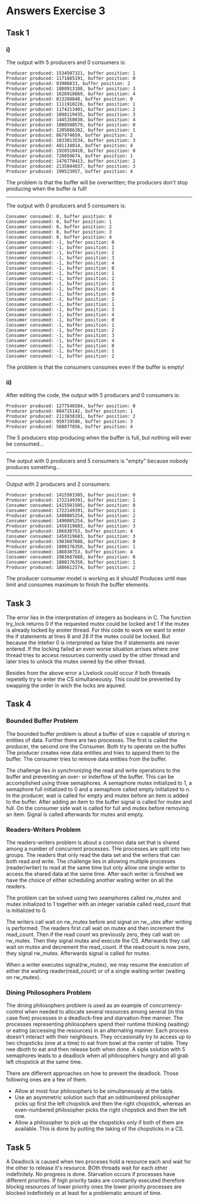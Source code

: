 # Answers Exercise 3

## Task 1

### i)

The output with 5 producers and 0 consumers is:

```
Producer produced: 1534507321, buffer position: 1 
Producer produced: 1171885191, buffer position: 0 
Producer produced: 93906833, buffer position: 2 
Producer produced: 1880913188, buffer position: 3 
Producer produced: 1626918669, buffer position: 4 
Producer produced: 813268848, buffer position: 0 
Producer produced: 1111910226, buffer position: 1 
Producer produced: 1174213401, buffer position: 2 
Producer produced: 1898119435, buffer position: 3 
Producer produced: 1445350030, buffer position: 4 
Producer produced: 1080500579, buffer position: 0 
Producer produced: 1205686382, buffer position: 1 
Producer produced: 867974659, buffer position: 2 
Producer produced: 1033013534, buffer position: 3 
Producer produced: 481134014, buffer position: 4 
Producer produced: 1920510410, buffer position: 0 
Producer produced: 728059674, buffer position: 1 
Producer produced: 1476770413, buffer position: 2 
Producer produced: 2135844037, buffer position: 3 
Producer produced: 199523957, buffer position: 4 
```

The problem is that the buffer will be overwritten; the producers don't stop producing when the buffer is full!

---

The output with 0 producers and 5 consumers is:

```
Consumer consumed: 0, buffer position: 0 
Consumer consumed: 0, buffer position: 1 
Consumer consumed: 0, buffer position: 2 
Consumer consumed: 0, buffer position: 3 
Consumer consumed: 0, buffer position: 4 
Consumer consumed: -1, buffer position: 0 
Consumer consumed: -1, buffer position: 1 
Consumer consumed: -1, buffer position: 2 
Consumer consumed: -1, buffer position: 3 
Consumer consumed: -1, buffer position: 4 
Consumer consumed: -1, buffer position: 0 
Consumer consumed: -1, buffer position: 1 
Consumer consumed: -1, buffer position: 2 
Consumer consumed: -1, buffer position: 3 
Consumer consumed: -1, buffer position: 4 
Consumer consumed: -1, buffer position: 0 
Consumer consumed: -1, buffer position: 2 
Consumer consumed: -1, buffer position: 1 
Consumer consumed: -1, buffer position: 3 
Consumer consumed: -1, buffer position: 4 
Consumer consumed: -1, buffer position: 0 
Consumer consumed: -1, buffer position: 1 
Consumer consumed: -1, buffer position: 2 
Consumer consumed: -1, buffer position: 3 
Consumer consumed: -1, buffer position: 4 
Consumer consumed: -1, buffer position: 0 
Consumer consumed: -1, buffer position: 1 
Consumer consumed: -1, buffer position: 2 
```

The problem is that the consumers consumes even if the buffer is empty!

### ii)

After editing the code, the output with 5 producers and 0 consumers is:

```
Producer produced: 1277546584, buffer position: 0 
Producer produced: 804715142, buffer position: 1 
Producer produced: 2113838101, buffer position: 2 
Producer produced: 950719586, buffer position: 3 
Producer produced: 568877856, buffer position: 4 
```

The 5 producers stop producing when the buffer is full, but nothing will ever be consumed...

---

The output with 0 producers and 5 consumers is "empty" because nobody produces something...

---

Output with 2 producers and 2 consumers:

```
Producer produced: 1415501505, buffer position: 0 
Producer produced: 1722149391, buffer position: 1 
Consumer consumed: 1415501505, buffer position: 0 
Consumer consumed: 1722149391, buffer position: 1 
Producer produced: 1490085254, buffer position: 2 
Consumer consumed: 1490085254, buffer position: 2 
Producer produced: 1450319603, buffer position: 3 
Producer produced: 186830753, buffer position: 4 
Consumer consumed: 1450319603, buffer position: 3 
Producer produced: 1983687688, buffer position: 0 
Producer produced: 1800176350, buffer position: 1 
Consumer consumed: 186830753, buffer position: 4 
Consumer consumed: 1983687688, buffer position: 0 
Consumer consumed: 1800176350, buffer position: 1 
Producer produced: 1886612574, buffer position: 2 
```

The producer consumer model is working as it should! Produces until max limit and consumes maximum to finish the buffer elements.

## Task 3

The error lies in the interpretation of integers as booleans in C. The function try_lock returns 0 if the requested mutex could be locked and 1 if the mutex is already locked by anoter thread.
For this code to work we want to enter the if statements at lines 8 and 28 if the mutex could be locked. But because the inteher 0 is interpreted as false the if statements are never entered.
If the locking failed an even worse situation arrises where one thread tries to access resources currently used by the other thread and later tries to unlock the mutex owned by the other thread.

Besides from the above error a Livelock could occur if both threads repetetly try to enter the CS simultaneously. This could be prevented by swapping the order in wich the locks are aquired.

## Task 4

### Bounded Buffer Problem

The bounded buffer problem is about a buffer of size n capable of storing n entities of data. Further there are two processes. The first is called the producer, the second one the Consumer.
Both try to operate on the buffer. The producer creates new data entities and tries to append them to the buffer. The consumer tries to remove data entities from the buffer.

The challenge lies in synchronizing the read and write operations to the buffer and preventing an over- or inderflow of the buffer.
This can be accomplished using three semaphores. A semaphore mutex initialized to 1, a semaphore full initialized to 0 and a semaphore called empty initialized to n. In the producer, wait is called for empty and mutex before an item is added to the buffer. After adding an item to the buffer signal is called for mutex and full. On the consumer side wait is called for full and mutex before removing an item. Signal is called afterwards for mutex and empty.


### Readers-Writers Problem
The readers-writers problem is about a common data set that is shared among a number of concurrent processes. THe processes are split into two groups. The readers that only read the data set and the writers that can both read and write. The challenge lies in allowing multiple processes (reader/writer) to read at the same time but only allow one single writer to access the shared data at the same time. After each writer is finished we have the choice of either scheduling another waiting writer on all the readers.

The problem can be solved using two seamphores called rw_mutex and mutex initialized to 1 together with an integer variable called read_count that is initialized to 0.

The writers call wait on rw_mutex before and signal on rw_,utex after writing is performed.
The readers first call wait on mutex and then increment the read_count. Then if the read count ws previously zero, they call wait on rw_mutex. Then they signal mutex and execute the CS. Afterwards they call wait on mutex and decrement the read_count. If the read:count is now zero, they signal rw_mutex.
Afterwards signal is called for mutex.

When a writer executes signal(rw_mutex), we may resume the execution of either the waiting reader(read_count) or of a single waiting writer (waiting on rw_mutex).

### Dining Philosophers Problem
The dining philosophers problem is used as an example of concurrency-control when needed to allocate several resources among several (in this case five) processes in a deadlock-free and starvation-free manner. The processes representing philosophers spend their runtime thinking (waiting) or eating (accessing the resources) in an alternating manner. Each process doesn't interact with their neighbours. They occasionally try to access up to two chopsticks (one at a time) to eat from bowl at the center of table. They nee dboth to eat and then release both when done. A siple solution with 5 semaphores leads to a deadlock when all philosophers hungry and all grab left chopstick at the same time. 

There are different approaches on how to prevent the deadlock. Those following ones are a few of them.

- Allow at most four philosophers to be simultaneously at the table.
- Use an asymmetric solution such that an oddnumbered philosopher picks up first the left chopstick and then the right chopstick, whereas an even-numbered philosopher picks the right chopstick and then the left one.
- Allow a philosopher to pick up the chopsticks only if both of them are available. This is done by putting the taking of the chopsticks in a CS.

## Task 5

A Deadlock is caused when two proceses hold a resource each and wait for the other to release it's resource. BOth threads wait for each other indefinitely. No progress is done.
Starvation occurs if processes have different priorities. If high priority tasks are constantly executed therefore blockig resources of lower priority ones the lower priority processes are blocked indefinitely or at least for a problematic amount of time.
